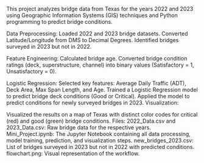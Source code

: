 This project analyzes bridge data from Texas for the years 2022 and 2023 using Geographic Information Systems (GIS) techniques and Python programming to predict bridge conditions.

Data Preprocessing:
Loaded 2022 and 2023 bridge datasets.
Converted Latitude/Longitude from DMS to Decimal Degrees.
Identified bridges surveyed in 2023 but not in 2022.

Feature Engineering:
Calculated bridge age.
Converted bridge condition ratings (deck, superstructure, channel) into binary values (Satisfactory = 1, Unsatisfactory = 0).

Logistic Regression:
Selected key features: Average Daily Traffic (ADT), Deck Area, Max Span Length, and Age.
Trained a Logistic Regression model to predict bridge deck conditions (Good or Critical).
Applied the model to predict conditions for newly surveyed bridges in 2023.
Visualization:

Visualized the results on a map of Texas with distinct color codes for critical (red) and good (green) bridge conditions.
Files:
2022_Data.csv and 2023_Data.csv: Raw bridge data for the respective years.
Mini_Project.ipynb: The Jupyter Notebook containing all data processing, model training, prediction, and visualization steps.
new_bridges_2023.csv: List of bridges surveyed in 2023 but not in 2022 with predicted conditions.
flowchart.png: Visual representation of the workflow.
